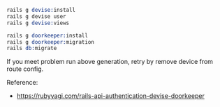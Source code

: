 ```s
rails g devise:install
rails g devise user
rails g devise:views

rails g doorkeeper:install
rails g doorkeeper:migration
rails db:migrate
```

If you meet problem run above generation, retry by remove device from route config.

Reference:
- https://rubyyagi.com/rails-api-authentication-devise-doorkeeper